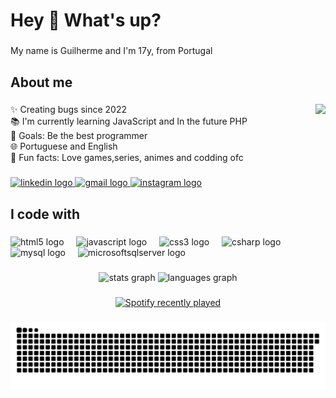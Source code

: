 <h1 align="left">Hey 👋 What's up?</h1>

###

<p align="left">My name is Guilherme and I'm 17y, from Portugal</p>

###

<h2 align="left">About me</h2>

###

<img align="right" height="214" src="https://media.tenor.com/Gh3LKX9HMFkAAAAi/hollow-knight-knight.gif"  />

###

<p align="left">✨ Creating bugs since 2022<br>📚 I'm currently learning JavaScript and In the future PHP<br>🎯 Goals: Be the best programmer<br>🌐 Portuguese and English<br>🎲 Fun facts: Love games,series, animes and codding ofc</p>

###

<div align="left">
  <a href="https://www.linkedin.com/in/guilherme-branco-496815276/" target="_blank">
    <img src="https://raw.githubusercontent.com/maurodesouza/profile-readme-generator/master/src/assets/icons/social/linkedin/default.svg" width="52" height="40" alt="linkedin logo"  />
  </a>
  <a href="mailto:guiguiguiduarte@gmail.com" target="_blank">
    <img src="https://raw.githubusercontent.com/maurodesouza/profile-readme-generator/master/src/assets/icons/social/gmail/default.svg" width="52" height="40" alt="gmail logo"  />
  </a>
  <a href="https://www.instagram.com/guilherme.duarteeeee/" target="_blank">
    <img src="https://raw.githubusercontent.com/maurodesouza/profile-readme-generator/master/src/assets/icons/social/instagram/default.svg" width="52" height="40" alt="instagram logo"  />
  </a>
</div>

###

<h2 align="left">I code with</h2>

###

<div align="left">
  <img src="https://cdn.jsdelivr.net/gh/devicons/devicon/icons/html5/html5-original.svg" height="40" alt="html5 logo"  />
  <img width="12" />
  <img src="https://cdn.jsdelivr.net/gh/devicons/devicon/icons/javascript/javascript-original.svg" height="40" alt="javascript logo"  />
  <img width="12" />
  <img src="https://cdn.jsdelivr.net/gh/devicons/devicon/icons/css3/css3-original.svg" height="40" alt="css3 logo"  />
  <img width="12" />
  <img src="https://cdn.jsdelivr.net/gh/devicons/devicon/icons/csharp/csharp-original.svg" height="40" alt="csharp logo"  />
  <img width="12" />
  <img src="https://cdn.jsdelivr.net/gh/devicons/devicon/icons/mysql/mysql-original.svg" height="40" alt="mysql logo"  />
  <img width="12" />
  <img src="https://cdn.jsdelivr.net/gh/devicons/devicon/icons/microsoftsqlserver/microsoftsqlserver-plain.svg" height="40" alt="microsoftsqlserver logo"  />
</div>

###

<div align="center">
  <img src="https://github-readme-stats.vercel.app/api?username=GuilhermeDuarteB&hide_title=false&hide_rank=false&show_icons=true&include_all_commits=true&count_private=true&disable_animations=false&theme=dracula&locale=en&hide_border=false&order=1" height="150" alt="stats graph"  />
  <img src="https://github-readme-stats.vercel.app/api/top-langs?username=GuilhermeDuarteB&locale=en&hide_title=false&layout=compact&card_width=320&langs_count=5&theme=dracula&hide_border=false&order=2" height="150" alt="languages graph"  />
</div>

###

<div align="center">
  <a href="https://open.spotify.com/user/freddys_bear">
    <img src="https://spotify-recently-played-readme.vercel.app/api?user=freddys_bear&count=5&unique=false" alt="Spotify recently played"  />
  </a>
</div>

###

<img src="https://raw.githubusercontent.com/GuilhermeDuarteB/GuilhermeDuarteB/output/snake.svg" alt="Snake animation" />

###

